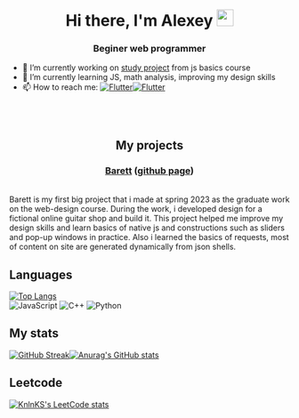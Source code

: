 <h1 align="center">Hi there, I'm Alexey 
<img src="https://github.com/blackcater/blackcater/raw/main/images/Hi.gif" height="30"/></h1>
<h3 align="center">Beginer web programmer</h3>

- 🔭 I’m currently working on <a href="">study project</a> from js basics course
- 🌱 I’m currently learning JS, math analysis, improving my design skills
- 📫 How to reach me: [![Flutter](https://img.shields.io/badge/Telergam-@Gjils-1E90FF?style=flat&logo=telegram)](https://t.me/gjils)[![Flutter](https://img.shields.io/badge/Spotify-gicha_enjoyer-3CB371?style=flat&logo=spotify)](https://open.spotify.com/user/w62wi5pkbmtrgakqaxuy4wj80?si=fed0f11ec49d4b8c)
</br>
</br>
<h2 align="center">My projects</h2>
</hr>
<h3 align="center"><a href="http://barett.wd.bytic.ru/" target="_blank">Barett</a> (<a href="https://github.com/Gjils/Barett" target="_blank">github page</a>)</h3>
</br>
Barett is my first big project that i made at spring 2023 as the graduate work on the web-design course. During the work, i developed design for a fictional online guitar shop and build it. This project helped me improve my design skills and learn basics of native js and constructions such as sliders and pop-up windows in practice. Also i learned the basics of requests, most of content on site are generated dynamically from json shells. 

## Languages
[![Top Langs](https://github-readme-stats.vercel.app/api/top-langs/?username=Gjils&hide_border=true&theme=dark)](https://github.com/anuraghazra/github-readme-stats)
</br>
![JavaScript](https://img.shields.io/badge/javascript-%23323330.svg?style=for-the-badge&logo=javascript&logoColor=%23F7DF1E)
![C++](https://img.shields.io/badge/c++-%2300599C.svg?style=for-the-badge&logo=c%2B%2B&logoColor=white)
![Python](https://img.shields.io/badge/python-3670A0?style=for-the-badge&logo=python&logoColor=ffdd54)
</br>

## My stats
[![GitHub Streak](http://github-readme-streak-stats.herokuapp.com?user=Gjils&theme=dark&hide_border=true)](https://git.io/streak-stats)[![Anurag's GitHub stats](https://github-readme-stats.vercel.app/api?username=Gjils&theme=dark&hide_border=true)](https://github.com/anuraghazra/github-readme-stats)
</br>

## Leetcode
[![KnlnKS's LeetCode stats](https://leetcode-stats-six.vercel.app/api?username=gjils&theme=dark)](https://leetcode.com/gjils/)
